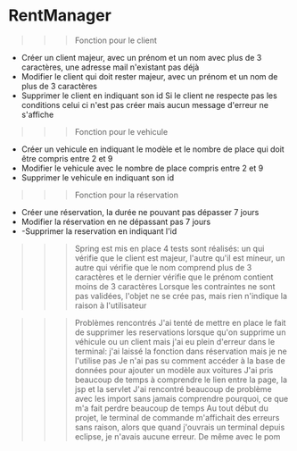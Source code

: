 # RentManager

>>>Fonction pour le client
- Créer un client majeur, avec un prénom et un nom avec plus de 3 caractères, une adresse mail n'existant pas déjà
- Modifier le client qui doit rester majeur, avec un prénom et un nom de plus de 3 caractères
- Supprimer le client en indiquant son id
Si le client ne respecte pas les conditions celui ci n'est pas créer mais aucun message d'erreur ne s'affiche

>>>Fonction pour le vehicule
- Créer un vehicule en indiquant le modèle et le nombre de place qui doit être compris entre 2 et 9
- Modifier le vehicule avec le nombre de place compris entre 2 et 9
- Supprimer le vehicule en indiquant son id

>>>Fonction pour la réservation
- Créer une réservation, la durée ne pouvant pas dépasser 7 jours 
- Modifier la réservation en ne dépassant pas 7 jours
- -Supprimer la reservation en indiquant l'id

>>>Spring est mis en place
>>>4 tests sont réalisés: un qui vérifie que le client est majeur, l'autre qu'il est mineur, un autre qui vérifie que le nom comprend plus 
   de 3 caractères et le dernier vérifie que le prénom contient moins de 3 caractères
>>>Lorsque les contraintes ne sont pas validées, l'objet ne se crée pas, mais rien n'indique la raison à l'utilisateur


>>>Problèmes rencontrés
J'ai tenté de mettre en place le fait de supprimer les reservations lorsque qu'on supprime un véhicule ou un client mais j'ai eu plein d'erreur dans le terminal: j'ai laissé la fonction dans réservation mais je ne l'utilise pas
Je n'ai pas su comment accéder à la base de données pour ajouter un modèle aux voitures
J'ai pris beaucoup de temps à comprendre le lien entre la page, la jsp et la servlet
J'ai rencontré beaucoup de problème avec les import sans jamais comprendre pourquoi, ce que m'a fait perdre beaucoup de temps
Au tout début du projet, le terminal de commande m'affichait des erreurs sans raison, alors que quand j'ouvrais un terminal depuis eclipse, je n'avais aucune erreur. De même avec le pom


